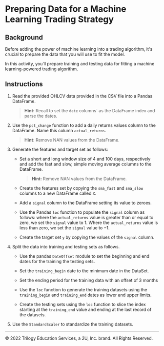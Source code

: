 # Preparing Data for a Machine Learning Trading Strategy

## Background

Before adding the power of machine learning into a trading algorithm, it's crucial to prepare the data that you will use to fit the model.

In this activity, you’ll prepare training and testing data for fitting a machine learning-powered trading algorithm.

## Instructions

1. Read the provided OHLCV data provided in the CSV file into a Pandas DataFrame.

    > **Hint:** Recall to set the `date` columns` as the DataFrame index and parse the dates.

2. Use the `pct_change` function to add a daily returns values column to the DataFrame. Name this column `actual_returns`.

    > **Hint:** Remove NAN values from the DataFrame.

3. Generate the features and target set as follows:

    * Set a short and long window size of 4 and 100 days, respectively and add the fast and slow, simple moving average columns to the DataFrame.

      > **Hint:** Remove NAN values from the DataFrame.

    * Create the features set by copying the `sma_fast` and `sma_slow` columns to a new DataFrame called `X`.

    * Add a `signal` column to the DataFrame setting its value to zeroes.

    * Use the Pandas `loc` function to populate the `signal` column as follows: where the `actual_returns` value is greater than or equal to zero, we set the `signal` value to 1. Where the `actual_returns` value is less than zero, we set the `signal` value to −1.

    * Create the target set `y` by copying the values of the `signal` column.

4. Split the data into training and testing sets as follows.

    * Use the pandas `DateOffset` module to set the beginning and end dates for the training the testing sets.

    * Set the `training_begin` date to the minimum date in the DataSet.

    * Set the ending period for the training data with an offset of 3 months

    * Use the `loc` function to generate the training datasets using the `training_begin` and `training_end` dates as lower and upper limits.

    * Create the testing sets using the `loc` function to slice the index starting at the `training_end` value and ending at the last record of the datasets.

5. Use the `StandardScaler` to standardize the training datasets.

---

© 2022 Trilogy Education Services, a 2U, Inc. brand. All Rights Reserved.
